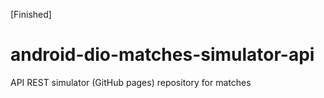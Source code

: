 [Finished]

# android-dio-matches-simulator-api

API REST simulator (GitHub pages) repository for matches
